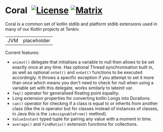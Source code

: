 # Coral &nbsp;[![License](http://img.shields.io/badge/license-MIT-blue.svg)](https://opensource.org/licenses/MIT) [![Matrix](https://img.shields.io/badge/chat-matrix-green.svg)](https://matrix.to/#/!zNBZBfPOrFpuWSwlFw:matrix.org?via=matrix.org)
Coral is a common set of kotlin stdlib and platform stdlib extensions used in many of our Kotlin projects at Tenkiv.

 | | |
 :-----: | :-----:
 JVM | placeholder

Current features:
* `unimut()` delegate that initialises a variable to null then allows to be set exactly once at any time.
Has optional Thread synchronisation built in, as well as optional `onSet()` and `onGet()` functions to be executed
accordingly. It throws a specific exception if you attempt to set it more than once which means you don't need to check
for null when using a variable set with this delegate, works similarly to lateinit var.
* `feq()` operator for generalised floating point equality.
* Long extension properties for converting kotlin Longs into Durations.
* `can()` operator for checking if a class is equal to or inherits from another class (like the is operator but for classes instead of instances of classes, in Java this is the `isAssignableFrom()` method).
* `ValueInstant` typed tuple for pairing any value with a moment in time.
* `average()` and `findRatio()` extension functions for collections.
